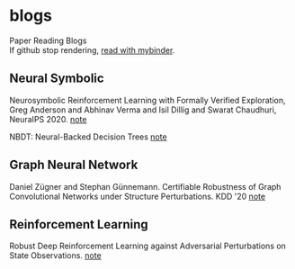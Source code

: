 # blogs

Paper Reading Blogs  
If github stop rendering, [read with mybinder](https://mybinder.org/v2/gh/ZikangXiong/blogs/main).  

## Neural Symbolic
Neurosymbolic Reinforcement Learning with Formally Verified Exploration, Greg Anderson and Abhinav Verma and Isil Dillig and Swarat Chaudhuri, NeuraIPS 2020. [note](notebooks/greg_neurosymbolic_nips20.ipynb)    

NBDT: Neural-Backed Decision Trees [note](notebooks/NBDT.ipynb)  

## Graph Neural Network
Daniel Zügner and Stephan Günnemann. Certifiable Robustness of Graph Convolutional Networks under Structure Perturbations. KDD '20 [note](notebooks/daniel_certifiable_kdd20.ipynb)  

## Reinforcement Learning
Robust Deep Reinforcement Learning against Adversarial Perturbations on State Observations. [note](notebooks/huang_robustRL_nips20.ipynb)
